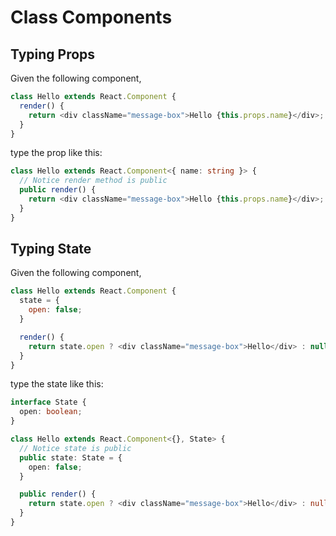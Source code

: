 # Class Components

## Typing Props

Given the following component,

```javascript
class Hello extends React.Component {
  render() {
    return <div className="message-box">Hello {this.props.name}</div>;
  }
}
```

type the prop like this:

```typescript
class Hello extends React.Component<{ name: string }> {
  // Notice render method is public
  public render() {
    return <div className="message-box">Hello {this.props.name}</div>;
  }
}
```

## Typing State

Given the following component,

```javascript
class Hello extends React.Component {
  state = {
    open: false;
  }

  render() {
    return state.open ? <div className="message-box">Hello</div> : null;
  }
}
```

type the state like this:

```typescript
interface State {
  open: boolean;
}

class Hello extends React.Component<{}, State> {
  // Notice state is public
  public state: State = {
    open: false;
  }

  public render() {
    return state.open ? <div className="message-box">Hello</div> : null;
  }
}
```
